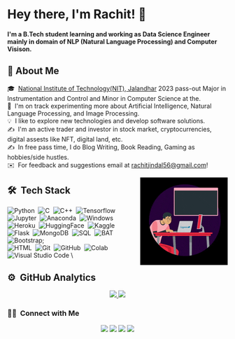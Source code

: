 
# Hey there, I'm Rachit! 👋
#### I'm a B.Tech student learning and working as Data Science Engineer mainly in domain of NLP (Natural Language Processing) and Computer Visison.


## 🚀 About Me

🎓 &nbsp;[National Institute of Technology(NIT), Jalandhar](https://www.nitj.ac.in/) 2023 pass-out Major in Instrumentation and Control and Minor in Computer Science at the.\
🌱 &nbsp;I'm on track experimenting more about Artificial Intelligence, Natural Language Processing, and Image Processing.\
💡 &nbsp;I like to explore new technologies and develop software solutions.\
✍️ &nbsp;I'm an active trader and investor in stock market, cryptocurrencies, digital assests like NFT, digital land, etc.\
✍️ &nbsp;In free pass time, I do Blog Writing, Book Reading, Gaming as hobbies/side hustles.\
✉️ &nbsp;For feedback and suggestions email at rachitjindal56@gmail.com!

<img alt="Coding" src="https://raw.githubusercontent.com/rachitjindal56/rachitjindal56/main/image_files/coding.gif" align="right"/>

## 🛠 &nbsp;Tech Stack

![Python](https://img.shields.io/badge/-Python-05122A?style=flat&logo=python)&nbsp;
![C](https://img.shields.io/badge/-C-05122A?style=flat&logo=C&logoColor=A8B9CC)&nbsp;
![C++](https://img.shields.io/badge/-C++-05122A?style=flat&logo=C%2B%2B&logoColor=00599C)&nbsp;
![Tensorflow](https://img.shields.io/badge/-Tensorflow-05122A?style=flat&logo=tensorflow)&nbsp;
![Jupyter](https://img.shields.io/badge/-Jupyter-05122A?style=flat&logo=jupyter)&nbsp;
![Anaconda](https://img.shields.io/badge/-Anaconda-05122A?style=flat&logo=anaconda)&nbsp;
![Windows](https://img.shields.io/badge/-Windows-05122A?style=flat&logo=windows)&nbsp;\
![Heroku](https://img.shields.io/badge/-Heroku-05122A?style=flat&logo=heroku)&nbsp;
![HuggingFace](https://img.shields.io/badge/-Transformers-05122A?style=flat&logo=Transformers)&nbsp;
![Kaggle](https://img.shields.io/badge/-Kaggle-05122A?style=flat&logo=kaggle)&nbsp;
![Flask](https://img.shields.io/badge/-Flask-05122A?style=flat&logo=flask)&nbsp;
![MongoDB](https://img.shields.io/badge/-MongoDB-05122A?style=flat&logo=mongodb)&nbsp;
![SQL](https://img.shields.io/badge/-SQL-05122A?style=flat&logo=sql)&nbsp;
![BAT](https://img.shields.io/badge/-BAT-05122A?style=flat&logo=bat)&nbsp;
![Bootstrap](https://img.shields.io/badge/-Bootstrap-05122A?style=flat&logo=bootstrap&logoColor=563D7C);\
![HTML](https://img.shields.io/badge/-HTML-05122A?style=flat&logo=HTML5)&nbsp;
![Git](https://img.shields.io/badge/-Git-05122A?style=flat&logo=git)&nbsp;
![GitHub](https://img.shields.io/badge/-GitHub-05122A?style=flat&logo=github)&nbsp;
![Colab](https://img.shields.io/badge/-Colab-05122A?style=flat&logo=googlecolab)&nbsp;
![Visual Studio Code](https://img.shields.io/badge/-Visual%20Studio%20Code-05122A?style=flat&logo=visual-studio-code&logoColor=007ACC)&nbsp;\


## ⚙️ &nbsp;GitHub Analytics

<p align="center">
<a href="https://github.com/rachitjindal56">
  <img src="http://github-readme-streak-stats.herokuapp.com?user=rachitjindal56&theme=dark&background=000000"/>
  <img src="https://github-readme-stats.vercel.app/api/top-langs/?username=rachitjindal56&layout=donut-vertical"/>
</a>
</p>


### 🤝🏻 &nbsp;Connect with Me

<p align="center">
<a href="https://coderspacket.com/contributor/rachit99"><img src="https://img.shields.io/badge/-rachit99-3423A6?style=flat&logo=Google-Chrome&logoColor=white"/></a>
<a href="https://www.linkedin.com/in/rachit-r-jindal-b99a54188"><img src="https://img.shields.io/badge/-Rachit%20R%20Jindal-0077B5?style=flat&logo=Linkedin&logoColor=white"/></a>
<a href="mailto:rachitjindal56@gmail.com"><img src="https://img.shields.io/badge/-rachitjindal56@gmail.com-D14836?style=flat&logo=Gmail&logoColor=white"/></a>
<a href="mailto:rachitrj.ic.19@nitj.ac.in"><img src="https://img.shields.io/badge/-rachitrj.ic.19@nitj.ac.in-D14836?style=flat&logo=Gmail&logoColor=white"/></a>
</p>
